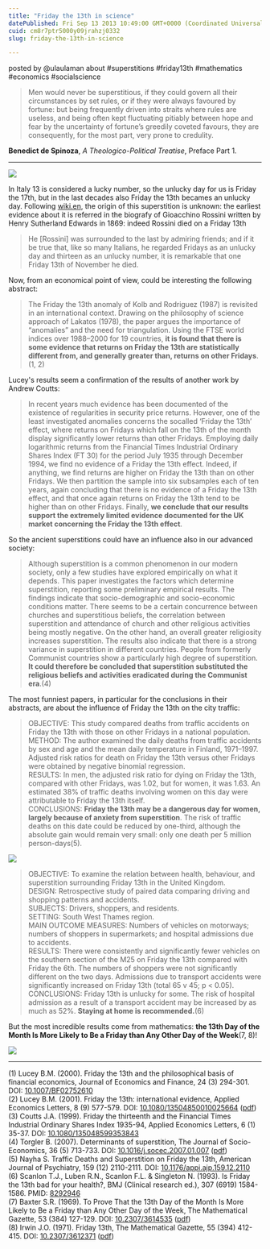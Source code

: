 ```yaml
---
title: "Friday the 13th in science"
datePublished: Fri Sep 13 2013 10:49:00 GMT+0000 (Coordinated Universal Time)
cuid: cm8r7ptr5000y09jrahzj0332
slug: friday-the-13th-in-science

---
```



posted by @ulaulaman about #superstitions #friday13th #mathematics #economics #socialscience

> Men would never be superstitious, if they could govern all their circumstances by set rules, or if they were always favoured by fortune: but being frequently driven into straits where rules are useless, and being often kept fluctuating pitiably between hope and fear by the uncertainty of fortune’s greedily coveted favours, they are consequently, for the most part, very prone to credulity.

**Benedict de Spinoza**, _A Theologico-Political Treatise_, Preface Part 1.

* * *

[![](https://cdn.hashnode.com/res/hashnode/image/upload/v1743071414157/666982a3-09dd-4242-b713-2edb6f1005e6.jpeg)](http://commons.wikimedia.org/wiki/File:13th_Floor_button,_elevator,_Flatiron_Buildin,_NYC,_NY.JPG_(2529447170).jpg)

In Italy 13 is considered a lucky number, so the unlucky day for us is Friday the 17th, but in the last decades also Friday the 13th becames an unlucky day. Following [wiki.en](http://en.wikipedia.org/wiki/Friday_the_13th), the origin of this superstition is unknown: the earliest evidence about it is referred in the biografy of Gioacchino Rossini written by Henry Sutherland Edwards in 1869: indeed Rossini died on a Friday 13th

> He \[Rossini\] was surrounded to the last by admiring friends; and if it be true that, like so many Italians, he regarded Fridays as an unlucky day and thirteen as an unlucky number, it is remarkable that one Friday 13th of November he died.

Now, from an economical point of view, could be interesting the following abstract:

> The Friday the 13th anomaly of Kolb and Rodriguez (1987) is revisited in an international context. Drawing on the philosophy of science approach of Lakatos (1978), the paper argues the importance of “anomalies” and the need for triangulation. Using the FTSE world indices over 1988–2000 for 19 countries, **it is found that there is some evidence that returns on Friday the 13th are statistically different from, and generally greater than, returns on other Fridays**.(1, 2)

Lucey's results seem a confirmation of the results of another work by Andrew Coutts:

> In recent years much evidence has been documented of the existence of regularities in security price returns. However, one of the least investigated anomalies concerns the socalled ‘Friday the 13th’ effect, where returns on Fridays which fall on the 13th of the month display significantly lower returns than other Fridays. Employing daily logarithmic returns from the Financial Times Industrial Ordinary Shares Index (FT 30) for the period July 1935 through December 1994, we find no evidence of a Friday the 13th effect. Indeed, if anything, we find returns are higher on Friday the 13th than on other Fridays. We then partition the sample into six subsamples each of ten years, again concluding that there is no evidence of a Friday the 13th effect, and that once again returns on Friday the 13th tend to be higher than on other Fridays. Finally, **we conclude that our results support the extremely limited evidence documented for the UK market concerning the Friday the 13th effect**.

So the ancient superstitions could have an influence also in our advanced society:

> Although superstition is a common phenomenon in our modern society, only a few studies have explored empirically on what it depends. This paper investigates the factors which determine superstition, reporting some preliminary empirical results. The findings indicate that socio-demographic and socio-economic conditions matter. There seems to be a certain concurrence between churches and superstitious beliefs, the correlation between superstition and attendance of church and other religious activities being mostly negative. On the other hand, an overall greater religiosity increases superstition. The results also indicate that there is a strong variance in superstition in different countries. People from formerly Communist countries show a particularly high degree of superstition. **It could therefore be concluded that superstition substituted the religious beliefs and activities eradicated during the Communist era**.(4)

The most funniest papers, in particular for the conclusions in their abstracts, are about the influence of Friday the 13th on the city traffic:

> OBJECTIVE: This study compared deaths from traffic accidents on Friday the 13th with those on other Fridays in a national population.  
> METHOD: The author examined the daily deaths from traffic accidents by sex and age and the mean daily temperature in Finland, 1971–1997. Adjusted risk ratios for death on Friday the 13th versus other Fridays were obtained by negative binomial regression.  
> RESULTS: In men, the adjusted risk ratio for dying on Friday the 13th, compared with other Fridays, was 1.02, but for women, it was 1.63. An estimated 38% of traffic deaths involving women on this day were attributable to Friday the 13th itself.  
> CONCLUSIONS: **Friday the 13th may be a dangerous day for women, largely because of anxiety from superstition**. The risk of traffic deaths on this date could be reduced by one-third, although the absolute gain would remain very small: only one death per 5 million person-days(5).

[![](https://cdn.hashnode.com/res/hashnode/image/upload/v1743071415424/902de2d1-48e6-4756-9f66-e210e31f36bc.jpeg)](http://commons.wikimedia.org/wiki/File:Ridge_Route_ca_1920_3.jpg)

> OBJECTIVE: To examine the relation between health, behaviour, and superstition surrounding Friday 13th in the United Kingdom.  
> DESIGN: Retrospective study of paired data comparing driving and shopping patterns and accidents.  
> SUBJECTS: Drivers, shoppers, and residents.  
> SETTING: South West Thames region.  
> MAIN OUTCOME MEASURES: Numbers of vehicles on motorways; numbers of shoppers in supermarkets; and hospital admissions due to accidents.  
> RESULTS: There were consistently and significantly fewer vehicles on the southern section of the M25 on Friday the 13th compared with Friday the 6th. The numbers of shoppers were not significantly different on the two days. Admissions due to transport accidents were significantly increased on Friday 13th (total 65 v 45; p < 0.05).  
> CONCLUSIONS: Friday 13th is unlucky for some. The risk of hospital admission as a result of a transport accident may be increased by as much as 52%. **Staying at home is recommended.**(6)

But the most incredible results come from mathematics: **the 13th Day of the Month Is More Likely to Be a Friday than Any Other Day of the Week**(7, 8)!

![](https://cdn.hashnode.com/res/hashnode/image/upload/v1743071416561/85238d9d-4285-4c66-a3f4-9e604f08cab8.jpeg)

* * *

(1) Lucey B.M. (2000). Friday the 13th and the philosophical basis of financial economics, Journal of Economics and Finance, 24 (3) 294-301. DOI: [10.1007/BF02752610](http://dx.doi.org/10.1007%2FBF02752610)  
(2) Lucey B.M. (2001). Friday the 13th: international evidence, Applied Economics Letters, 8 (9) 577-579. DOI: [10.1080/13504850010025664](http://dx.doi.org/10.1080%2F13504850010025664) ([pdf](http://www.researchgate.net/publication/24069967_Friday_the_13th_International_Evidence/file/32bfe50cedf7abf49a.pdf))  
(3) Coutts J.A. (1999). Friday the thirteenth and the Financial Times Industrial Ordinary Shares Index 1935-94, Applied Economics Letters, 6 (1) 35-37. DOI: [10.1080/135048599353843](http://dx.doi.org/10.1080%2F135048599353843)  
(4) Torgler B. (2007). Determinants of superstition, The Journal of Socio-Economics, 36 (5) 713-733. DOI: [10.1016/j.socec.2007.01.007](http://dx.doi.org/10.1016%2Fj.socec.2007.01.007) ([pdf](http://www.researchgate.net/publication/222016316_Determinants_of_superstition/file/e0b49518227ec60b30.pdf))  
(5) Nayha S. Traffic Deaths and Superstition on Friday the 13th, American Journal of Psychiatry, 159 (12) 2110-2111. DOI: [10.1176/appi.ajp.159.12.2110](http://dx.doi.org/10.1176%2Fappi.ajp.159.12.2110)  
(6) Scanlon T.J., Luben R.N., Scanlon F.L. & Singleton N. (1993). Is Friday the 13th bad for your health?, BMJ (Clinical research ed.), 307 (6919) 1584-1586. PMID: [8292946](http://www.ncbi.nlm.nih.gov/pubmed/8292946)  
(7) Baxter S.R. (1969). To Prove That the 13th Day of the Month Is More Likely to Be a Friday than Any Other Day of the Week, The Mathematical Gazette, 53 (384) 127-129. DOI: [10.2307/3614535](http://dx.doi.org/10.2307%2F3614535) ([pdf](http://www.4shared.com/office/LPSmHpF-/baxter-friday13th.html))  
(8) Irwin J.O. (1971). Friday 13th, The Mathematical Gazette, 55 (394) 412-415. DOI: [10.2307/3612371](http://dx.doi.org/10.2307%2F3612371) ([pdf](http://www.4shared.com/office/7dGdf8Ch/irwin-friday13th.html))